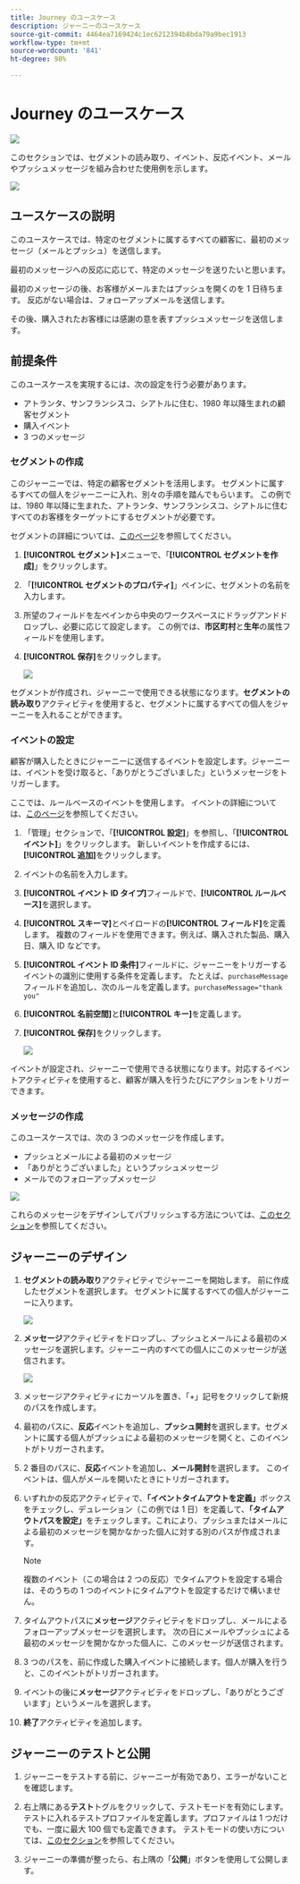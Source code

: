 ```yaml
---
title: Journey のユースケース
description: ジャーニーのユースケース
source-git-commit: 4464ea7169424c1ec6212394b8bda79a9bec1913
workflow-type: tm+mt
source-wordcount: '841'
ht-degree: 98%

---
```


# Journey のユースケース

![](../assets/do-not-localize/badge.png)

このセクションでは、セグメントの読み取り、イベント、反応イベント、メールやプッシュメッセージを組み合わせた使用例を示します。

![](../assets/jo-uc1.png)

## ユースケースの説明

このユースケースでは、特定のセグメントに属するすべての顧客に、最初のメッセージ（メールとプッシュ）を送信します。

最初のメッセージへの反応に応じて、特定のメッセージを送りたいと思います。

最初のメッセージの後、お客様がメールまたはプッシュを開くのを 1 日待ちます。 反応がない場合は、フォローアップメールを送信します。

その後、購入されたお客様には感謝の意を表すプッシュメッセージを送信します。

## 前提条件

このユースケースを実現するには、次の設定を行う必要があります。

* アトランタ、サンフランシスコ、シアトルに住む、1980 年以降生まれの顧客セグメント
* 購入イベント
* 3 つのメッセージ

### セグメントの作成

このジャーニーでは、特定の顧客セグメントを活用します。 セグメントに属するすべての個人をジャーニーに入れ、別々の手順を踏んでもらいます。 この例では、1980 年以降に生まれた、アトランタ、サンフランシスコ、シアトルに住むすべてのお客様をターゲットにするセグメントが必要です。

セグメントの詳細については、[このページ](../segment/about-segments.md)を参照してください。

1. **[!UICONTROL セグメント]**&#x200B;メニューで、「**[!UICONTROL セグメントを作成]**」をクリックします。

1. 「**[!UICONTROL セグメントのプロパティ]**」ペインに、セグメントの名前を入力します。

1. 所望のフィールドを左ペインから中央のワークスペースにドラッグアンドドロップし、必要に応じて設定します。 この例では、**市区町村**&#x200B;と&#x200B;**生年**&#x200B;の属性フィールドを使用します。

1. **[!UICONTROL 保存]**&#x200B;をクリックします。

   ![](../assets/add-attributes.png)

セグメントが作成され、ジャーニーで使用できる状態になります。**セグメントの読み取り**&#x200B;アクティビティを使用すると、セグメントに属するすべての個人をジャーニーを入れることができます。

### イベントの設定

顧客が購入したときにジャーニーに送信するイベントを設定します。ジャーニーは、イベントを受け取ると、「ありがとうございました」というメッセージをトリガーします。

ここでは、ルールベースのイベントを使用します。 イベントの詳細については、[このページ](../event/about-events.md)を参照してください。

1. 「管理」セクションで、「**[!UICONTROL 設定]**」を参照し、「**[!UICONTROL イベント]**」をクリックします。 新しいイベントを作成するには、**[!UICONTROL 追加]**&#x200B;をクリックします。

1. イベントの名前を入力します。

1. **[!UICONTROL イベント ID タイプ]**&#x200B;フィールドで、**[!UICONTROL ルールベース]**&#x200B;を選択します。

1. **[!UICONTROL スキーマ]**&#x200B;とペイロードの&#x200B;**[!UICONTROL フィールド]**&#x200B;を定義します。 複数のフィールドを使用できます。例えば、購入された製品、購入日、購入 ID などです。

1. **[!UICONTROL イベント ID 条件]**&#x200B;フィールドに、ジャーニーをトリガーするイベントの識別に使用する条件を定義します。 たとえば、`purchaseMessage` フィールドを追加し、次のルールを定義します。`purchaseMessage="thank you"`

1. **[!UICONTROL 名前空間]**&#x200B;と&#x200B;**[!UICONTROL キー]**&#x200B;を定義します。

1. **[!UICONTROL 保存]**&#x200B;をクリックします。

   ![](../assets/jo-uc2.png)

イベントが設定され、ジャーニーで使用できる状態になります。対応するイベントアクティビティを使用すると、顧客が購入を行うたびにアクションをトリガーできます。

### メッセージの作成

このユースケースでは、次の 3 つのメッセージを作成します。

* プッシュとメールによる最初のメッセージ
* 「ありがとうございました」というプッシュメッセージ
* メールでのフォローアップメッセージ

![](../assets/jo-uc3.png)

これらのメッセージをデザインしてパブリッシュする方法については、[このセクション](../segment/about-segments.md)を参照してください。

## ジャーニーのデザイン

1. **セグメントの読み取り**&#x200B;アクティビティでジャーニーを開始します。 前に作成したセグメントを選択します。 セグメントに属するすべての個人がジャーニーに入ります。

   ![](../assets/jo-uc4.png)

1. **メッセージ**&#x200B;アクティビティをドロップし、プッシュとメールによる最初のメッセージを選択します。ジャーニー内のすべての個人にこのメッセージが送信されます。

   ![](../assets/jo-uc5.png)

1. メッセージアクティビティにカーソルを置き、「+」記号をクリックして新規のパスを作成します。

1. 最初のパスに、**反応**&#x200B;イベントを追加し、**プッシュ開封**&#x200B;を選択します。セグメントに属する個人がプッシュによる最初のメッセージを開くと、このイベントがトリガーされます。

1. 2 番目のパスに、**反応**&#x200B;イベントを追加し、**メール開封**&#x200B;を選択します。 このイベントは、個人がメールを開いたときにトリガーされます。

1. いずれかの反応アクティビティで、**「イベントタイムアウトを定義」**&#x200B;ボックスをチェックし、デュレーション（この例では 1 日）を定義して、**「タイムアウトパスを設定」**&#x200B;をチェックします。これにより、プッシュまたはメールによる最初のメッセージを開かなかった個人に対する別のパスが作成されます。

   >[!NOTE]
   >
   >複数のイベント（この場合は 2 つの反応）でタイムアウトを設定する場合は、そのうちの 1 つのイベントにタイムアウトを設定するだけで構いません。

1. タイムアウトパスに&#x200B;**メッセージ**&#x200B;アクティビティをドロップし、メールによるフォローアップメッセージを選択します。 次の日にメールやプッシュによる最初のメッセージを開かなかった個人に、このメッセージが送信されます。

1. 3 つのパスを、前に作成した購入イベントに接続します。個人が購入を行うと、このイベントがトリガーされます。

1. イベントの後に&#x200B;**メッセージ**&#x200B;アクティビティをドロップし、「ありがとうございます」というメールを選択します。

1. **終了**&#x200B;アクティビティを追加します。

## ジャーニーのテストと公開

1. ジャーニーをテストする前に、ジャーニーが有効であり、エラーがないことを確認します。

1. 右上隅にある&#x200B;**テスト**&#x200B;トグルをクリックして、テストモードを有効にします。テストに入れるテストプロファイルを定義します。プロファイルは 1 つだけでも、一度に最大 100 個でも定義できます。 テストモードの使い方については、[このセクション](testing-the-journey.md)を参照してください。

1. ジャーニーの準備が整ったら、右上隅の「**公開**」ボタンを使用して公開します。
